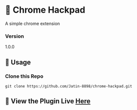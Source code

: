 #  🔷 Chrome Hackpad
A simple chrome extension 

### Version
1.0.0

## 📝 Usage

### Clone this Repo
```
git clone https://github.com/Jatin-8898/chrome-hackpad.git
```

## 🔑 View the Plugin Live [Here](https://chrome.google.com/webstore/detail/hack-pad/ahhhnbaeakjgbfmgbjknbmlckapjnccp)
